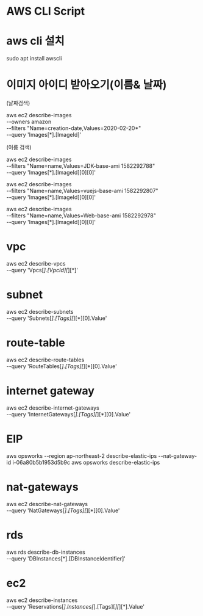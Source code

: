 # AWS CLI Script

# aws cli 설치

sudo apt install awscli

# 이미지 아이디 받아오기(이름& 날짜)

(날짜검색)

aws ec2 describe-images \
 --owners amazon \
 --filters "Name=creation-date,Values=2020-02-20*" \
 --query 'Images[*].[ImageId]'
 
(이름 검색)

aws ec2 describe-images \
 --filters "Name=name,Values=JDK-base-ami 1582292788" \
 --query 'Images[*].[ImageId][0][0]'

aws ec2 describe-images \
 --filters "Name=name,Values=vuejs-base-ami 1582292807" \
 --query 'Images[*].[ImageId][0][0]'

aws ec2 describe-images \
 --filters "Name=name,Values=Web-base-ami 1582292978" \
 --query 'Images[*].[ImageId][0][0]'



# vpc

aws ec2 describe-vpcs \
 --query 'Vpcs[*].[VpcId][*][*]'

# subnet

aws ec2 describe-subnets \
 --query 'Subnets[*].[Tags][*][*][0].Value'

# route-table

aws ec2 describe-route-tables \
 --query 'RouteTables[*].[Tags][*][*][0].Value'

# internet gateway

aws ec2 describe-internet-gateways \
 --query 'InternetGateways[*].[Tags][*][*][0].Value'

# EIP

aws opsworks --region ap-northeast-2 describe-elastic-ips --nat-gateway-id i-06a80b5b1953d5b9c
aws opsworks describe-elastic-ips


# nat-gateways

aws ec2 describe-nat-gateways \
 --query 'NatGateways[*].[Tags][*][*][0].Value'

# rds

aws rds describe-db-instances \
 --query 'DBInstances[*].[DBInstanceIdentifier]'

# ec2

aws ec2 describe-instances \
 --query 'Reservations[*].Instances[*].[Tags][*][*][*].Value'
